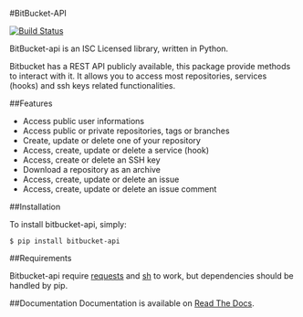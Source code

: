 #BitBucket-API

[![Build Status](https://secure.travis-ci.org/Sheeprider/BitBucket-api.png)](http://travis-ci.org/Sheeprider/BitBucket-api)

BitBucket-api is an ISC Licensed library, written in Python.

Bitbucket has a REST API publicly available, this package provide methods to interact with it.
It allows you to access most repositories, services (hooks) and ssh keys related functionalities.

##Features

* Access public user informations
* Access public or private repositories, tags or branches
* Create, update or delete one of your repository
* Access, create, update or delete a service (hook)
* Access, create or delete an SSH key
* Download a repository as an archive
* Access, create, update or delete an issue
* Access, create, update or delete an issue comment

##Installation

To install bitbucket-api, simply:

	$ pip install bitbucket-api


##Requirements

Bitbucket-api require [requests](https://github.com/kennethreitz/requests) and [sh](https://github.com/amoffat/sh) to work, but dependencies should be handled by pip.

##Documentation
Documentation is available on [Read The Docs](https://bitbucket-api.readthedocs.org/en/latest/index.html).

